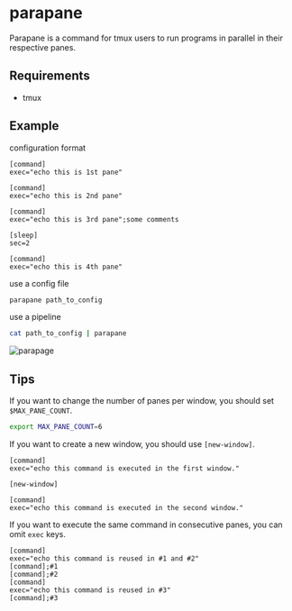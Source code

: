 # parapane
Parapane is a command for tmux users to run programs in parallel in their respective panes.

## Requirements

* tmux


## Example

configuration format
```
[command]
exec="echo this is 1st pane"

[command]
exec="echo this is 2nd pane"

[command]
exec="echo this is 3rd pane";some comments

[sleep]
sec=2

[command]
exec="echo this is 4th pane"
```

use a config file
```sh
parapane path_to_config
```

use a pipeline
```sh
cat path_to_config | parapane
```

![parapage](https://user-images.githubusercontent.com/59227885/116732501-da6cb000-aa25-11eb-9bbb-ad52ba738ba2.gif)


## Tips

If you want to change the number of panes per window, you should set `$MAX_PANE_COUNT`.
```sh
export MAX_PANE_COUNT=6
```

If you want to create a new window, you should use `[new-window]`.
```
[command]
exec="echo this command is executed in the first window."

[new-window]

[command]
exec="echo this command is executed in the second window."
```

If you want to execute the same command in consecutive panes, you can omit `exec` keys.
```
[command]
exec="echo this command is reused in #1 and #2"
[command];#1
[command];#2
[command]
exec="echo this command is reused in #3"
[command];#3
```
